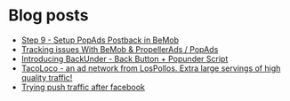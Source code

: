 # Blog posts
<!-- BLOG-POST-LIST:START -->
- [Step 9 - Setup PopAds Postback in BeMob](https://afflift.com/f/threads/step-9-setup-popads-postback-in-bemob.2946/)
- [Tracking issues With BeMob &amp; PropellerAds / PopAds](https://afflift.com/f/threads/tracking-issues-with-bemob-propellerads-popads.8202/)
- [Introducing BackUnder - Back Button + Popunder Script](https://afflift.com/f/threads/introducing-backunder-back-button-popunder-script.10073/)
- [TacoLoco - an ad network from LosPollos. Extra large servings of high quality traffic!](https://afflift.com/f/threads/tacoloco-an-ad-network-from-lospollos-extra-large-servings-of-high-quality-traffic.3467/)
- [Trying push traffic after facebook](https://afflift.com/f/threads/trying-push-traffic-after-facebook.10232/)
<!-- BLOG-POST-LIST:END -->
